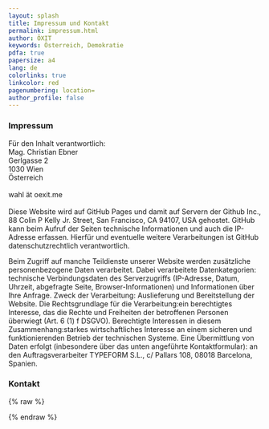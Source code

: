```yaml
---
layout: splash
title: Impressum und Kontakt
permalink: impressum.html
author: ÖXIT
keywords: Österreich, Demokratie
pdfa: true
papersize: a4
lang: de
colorlinks: true
linkcolor: red
pagenumbering: location=
author_profile: false
---
```


### Impressum

Für den Inhalt verantwortlich:<br />
Mag. Christian Ebner<br />
Gerlgasse 2<br />
1030 Wien<br />
Österreich<br />
<br />
wahl ät oexit.me<br />
<br />
Diese Website wird auf GitHub Pages und damit auf Servern der Github Inc., 88 Colin P Kelly Jr. Street, San Francisco, CA 94107, USA gehostet. GitHub kann beim Aufruf der Seiten technische Informationen und auch die IP-Adresse erfassen. Hierfür und eventuelle weitere Verarbeitungen ist GitHub datenschutzrechtlich verantwortlich.

Beim Zugriff auf manche Teildienste unserer Website werden zusätzliche personenbezogene Daten verarbeitet. Dabei verarbeitete Datenkategorien: technische Verbindungsdaten des Serverzugriffs (IP-Adresse, Datum, Uhrzeit, abgefragte Seite, Browser-Informationen) und Informationen über Ihre Anfrage. Zweck der Verarbeitung: Auslieferung und Bereitstellung der Website. Die Rechtsgrundlage für die Verarbeitung:ein berechtigtes Interesse, das die Rechte und Freiheiten der betroffenen Personen überwiegt (Art. 6 (1) f DSGVO). Berechtigte Interessen in diesem Zusammenhang:starkes wirtschaftliches Interesse an einem sicheren und funktionierenden Betrieb der technischen Systeme. Eine Übermittlung von Daten erfolgt (inbesondere über das unten angeführte Kontaktformular): an den Auftragsverarbeiter TYPEFORM S.L., c/ Pallars 108, 08018 Barcelona, Spanien.

### Kontakt

{% raw %} <div data-tf-live="01HPXMXNWAF7B20DBKBB4V06W1"></div><script src="//embed.typeform.com/next/embed.js"></script> {% endraw %}
